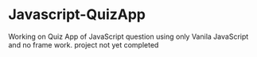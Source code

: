 # Javascript-QuizApp
Working on Quiz App of JavaScript question using only Vanila JavaScript and no frame work.
project not yet completed
